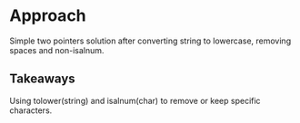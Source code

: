 
# Approach

Simple two pointers solution after converting string to lowercase, removing spaces and non-isalnum.

## Takeaways

Using tolower(string) and isalnum(char) to remove or keep specific characters. 
​
